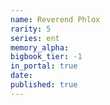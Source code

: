 ```yaml
---
name: Reverend Phlox
rarity: 5
series: ent
memory_alpha:
bigbook_tier: -1
in_portal: true
date:
published: true
---
```



